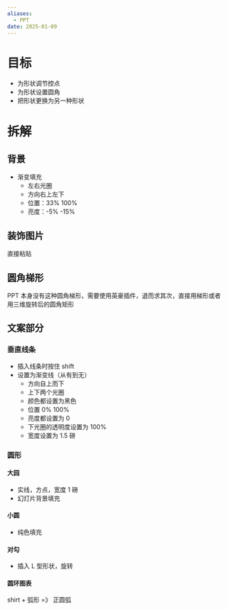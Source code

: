 ```yaml
---
aliases:
  - PPT
date: 2025-01-09
---
```


# 目标

- 为形状调节控点
- 为形状设置圆角
- 把形状更换为另一种形状

# 拆解

## 背景

- 渐变填充
	- 左右光圈
	- 方向右上左下
	- 位置：33% 100%
	- 亮度：-5% -15%

## 装饰图片

直接粘贴

## 圆角梯形

PPT 本身没有这种圆角梯形，需要使用英豪插件，退而求其次，直接用梯形或者用三维旋转后的圆角矩形

## 文案部分

### 垂直线条

- 插入线条时按住 shift
- 设置为渐变线（从有到无）
	- 方向自上而下
	- 上下两个光圈
	- 颜色都设置为黑色
	- 位置 0% 100%
	- 亮度都设置为 0
	- 下光圈的透明度设置为 100%
	- 宽度设置为 1.5 磅

### 圆形

#### 大园

- 实线，方点，宽度 1 磅
- 幻灯片背景填充

#### 小圆

- 纯色填充

#### 对勾

- 插入 L 型形状，旋转

#### 圆环图表

shirt + 弧形 =》 正圆弧
